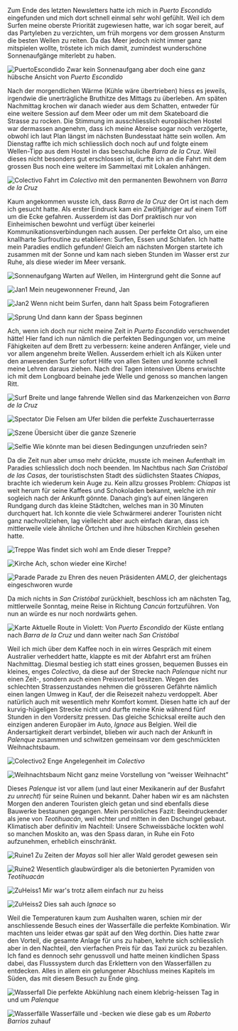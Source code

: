 Zum Ende des letzten Newsletters hatte ich mich in _Puerto Escondido_ eingefunden und mich dort schnell einmal sehr wohl gefühlt. Weil ich dem Surfen meine oberste Priorität zugewiesen hatte, war ich sogar bereit, auf das Partyleben zu verzichten, um früh morgens vor dem grossen Ansturm die besten Wellen zu reiten. Da das Meer jedoch nicht immer ganz mitspielen wollte, tröstete ich mich damit, zumindest wunderschöne Sonnenaufgänge miterlebt zu haben.

![PuertoEscondido](/imgs/w15/w_15_1.jpg)
Zwar kein Sonnenaufgang aber doch eine ganz hübsche Ansicht von _Puerto Escondido_

Nach der morgendlichen Wärme (Kühle wäre übertrieben) hiess es jeweils, irgendwie die unerträgliche Bruthitze des Mittags zu überleben. Am späten Nachmittag krochen wir danach wieder aus dem Schatten, entweder für eine weitere Session auf dem Meer oder um mit dem Skateboard die Strasse zu rocken. Die Stimmung im ausschliesslich europäischen Hostel war dermassen angenehm, dass ich meine Abreise sogar noch verzögerte, obwohl ich laut Plan längst im nächsten Bundesstaat hätte sein wollen. Am Dienstag raffte ich mich schliesslich doch noch auf und folgte einem Wellen-Tipp aus dem Hostel in das beschauliche _Barra de la Cruz_. Weil dieses nicht besonders gut erschlossen ist, durfte ich an die Fahrt mit dem grossen Bus noch eine weitere im Sammeltaxi mit Lokalen anhängen.

![Colectivo](/imgs/w15/w_15_2.jpg)
Fahrt im _Colectivo_ mit den permanenten Bewohnern von _Barra de la Cruz_

Kaum angekommen wusste ich, dass _Barra de la Cruz_ der Ort ist nach dem ich gesucht hatte. Als erster Eindruck kam ein Zwölfjähriger auf einem Töff um die Ecke gefahren. Ausserdem ist das Dorf praktisch nur von Einheimischen bewohnt und verfügt über keinerlei Kommunikationsverbindungen nach aussen. Der perfekte Ort also, um eine knallharte Surfroutine zu etablieren: Surfen, Essen und Schlafen. Ich hatte mein Paradies endlich gefunden! Gleich am nächsten Morgen startete ich zusammen mit der Sonne und kam nach sieben Stunden im Wasser erst zur Ruhe, als diese wieder im Meer versank.

![Sonnenaufgang](/imgs/w15/w_15_3.jpg)
Warten auf Wellen, im Hintergrund geht die Sonne auf

![Jan1](/imgs/w15/w_15_4.jpg)
Mein neugewonnener Freund, Jan

![Jan2](/imgs/w15/w_15_5.jpg)
Wenn nicht beim Surfen, dann halt Spass beim Fotografieren

![Sprung](/imgs/w15/w_15_6.jpg)
Und dann kann der Spass beginnen

Ach, wenn ich doch nur nicht meine Zeit in _Puerto Escondido_ verschwendet hätte! Hier fand ich nun nämlich die perfekten Bedingungen vor, um meine Fähigkeiten auf dem Brett zu verbessern: keine anderen Anfänger, viele und vor allem angenehm breite Wellen. Ausserdem erhielt ich als Küken unter den anwesenden Surfer sofort Hilfe von allen Seiten und konnte schnell meine Lehren daraus ziehen. Nach drei Tagen intensiven Übens erwischte ich mit dem Longboard beinahe jede Welle und genoss so manchen langen Ritt. 

![Surf](/imgs/w15/w_15_7.jpg)
Breite und lange fahrende Wellen sind das Markenzeichen von _Barra de la Cruz_

![Spectator](/imgs/w15/w_15_8.jpg)
Die Felsen am Ufer bilden die perfekte Zuschauerterrasse

![Szene](/imgs/w15/w_15_9.jpg)
Übersicht über die ganze Szenerie

![Selfie](/imgs/w15/w_15_10.jpg)
Wie könnte man bei diesen Bedingungen unzufrieden sein?

Da die Zeit nun aber umso mehr drückte, musste ich meinen Aufenthalt im Paradies schliesslich doch noch beenden. Im Nachtbus nach _San Cristóbal de las Casas_, der touristischsten Stadt des südlichsten Staates _Chiapas_, brachte ich wiederum kein Auge zu. Kein allzu grosses Problem: _Chiapas_ ist weit herum für seine Kaffees und Schokoladen bekannt, welche ich mir sogleich nach der Ankunft gönnte. Danach ging’s auf einen längeren Rundgang durch das kleine Städtchen, welches man in 30 Minuten durchquert hat. Ich konnte die viele Schwärmerei anderer Touristen nicht ganz nachvollziehen, lag vielleicht aber auch einfach daran, dass ich mittlerweile viele ähnliche Örtchen und ihre hübschen Kirchlein gesehen hatte.

![Treppe](/imgs/w15/w_15_10_1.jpg)
Was findet sich wohl am Ende dieser Treppe?

![Kirche](/imgs/w15/w_15_10_2.jpg)
Ach, schon wieder eine Kirche!

![Parade](/imgs/w15/w_15_11.gif)
Parade zu Ehren des neuen Präsidenten _AMLO_, der gleichentags eingeschworen wurde

Da mich nichts in _San Cristóbal_ zurückhielt, beschloss ich am nächsten Tag, mittlerweile Sonntag, meine Reise in Richtung _Cancún_ fortzuführen. Von nun an würde es nur noch nordwärts gehen.

![Karte](/imgs/w15/w_15_12.png)
Aktuelle Route in Violett: Von _Puerto Escondido_ der Küste entlang nach _Barra de la Cruz_ und dann weiter nach _San Cristóbal_

Weil ich mich über dem Kaffee noch in ein wirres Gespräch mit einem Australier verheddert hatte, klappte es mit der Abfahrt erst am frühen Nachmittag. Diesmal bestieg ich statt eines grossen, bequemen Busses ein kleines, enges _Colectivo_, da diese auf der Strecke nach _Palenque_ nicht nur einen Zeit-, sondern auch einen Preisvorteil besitzen. Wegen des schlechten Strassenzustandes nehmen die grösseren Gefährte nämlich einen langen Umweg in Kauf, der die Reisezeit nahezu verdoppelt. Aber natürlich auch mit wesentlich mehr Komfort kommt. Diesen hatte ich auf der kurvig-hügeligen Strecke nicht und durfte meine Knie während fünf Stunden in den Vordersitz pressen. Das gleiche Schicksal ereilte auch den einzigen anderen Europäer im Auto, _Ignace_ aus Belgien. Weil die Andersartigkeit derart verbindet, blieben wir auch nach der Ankunft in _Palenque_ zusammen und schwitzen gemeinsam vor dem geschmückten Weihnachtsbaum.

![Colectivo2](/imgs/w15/w_15_13.jpg)
Enge Angelegenheit im _Colectivo_

![Weihnachtsbaum](/imgs/w15/w_15_14.jpg)
Nicht ganz meine Vorstellung von “weisser Weihnacht”

Dieses _Palenque_ ist vor allem (und laut einer Mexikanerin auf der Busfahrt _zu unrecht_) für seine Ruinen und bekannt. Daher haben wir es am nächsten Morgen den anderen Touristen gleich getan und sind ebenfalls diese Bauwerke bestaunen gegangen. Mein persönliches Fazit: Beeindruckender als jene von _Teotihuacán_, weil echter und mitten in den Dschungel gebaut. Klimatisch aber definitiv im Nachteil: Unsere Schweissbäche lockten wohl so manchen Moskito an, was den Spass daran, in Ruhe ein Foto aufzunehmen, erheblich einschränkt.

![Ruine1](/imgs/w15/w_15_15.jpg)
Zu Zeiten der _Mayas_ soll hier aller Wald gerodet gewesen sein

![Ruine2](/imgs/w15/w_15_16.jpg)
Wesentlich glaubwürdiger als die betonierten Pyramiden von _Teotihuacán_

![ZuHeiss1](/imgs/w15/w_15_17.jpg)
Mir war's trotz allem einfach nur zu heiss

![ZuHeiss2](/imgs/w15/w_15_18.jpg)
Dies sah auch _Ignace_ so

Weil die Temperaturen kaum zum Aushalten waren, schien mir der anschliessende Besuch eines der Wasserfälle die perfekte Kombination. Wir machten uns leider etwas gar spät auf den Weg dorthin. Dies hatte zwar den Vorteil, die gesamte Anlage für uns zu haben, kehrte sich schliesslich aber in den Nachteil, den vierfachen Preis für das Taxi zurück zu bezahlen. Ich fand es dennoch sehr genussvoll und hatte meinen kindlichen Spass dabei, das Flusssystem durch das Erklettern von den Wasserfällen zu entdecken. Alles in allem ein gelungener Abschluss meines Kapitels im Süden, das mit diesem Besuch zu Ende ging.

![Wasserfall](/imgs/w15/w_15_19.jpg)
Die perfekte Abkühlung nach einem klebrig-heissen Tag in und um _Palenque_

![Wasserfälle](/imgs/w15/w_15_20.jpg)
Wasserfälle und -becken wie diese gab es um _Roberto Barrios_ zuhauf